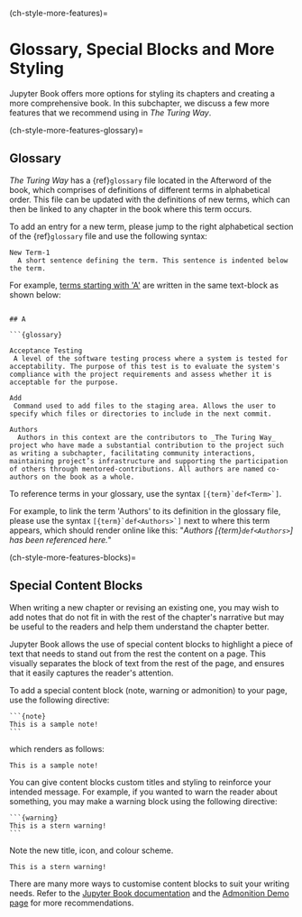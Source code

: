 (ch-style-more-features)=
# Glossary, Special Blocks and More Styling

Jupyter Book offers more options for styling its chapters and creating a more comprehensive book.
In this subchapter, we discuss a few more features that we recommend using in _The Turing Way_.

(ch-style-more-features-glossary)=
## Glossary

_The Turing Way_ has a {ref}`glossary` file located in the Afterword of the book, which comprises of definitions of different terms in alphabetical order.
This file can be updated with the definitions of new terms, which can then be linked to any chapter in the book where this term occurs.

To add an entry for a new term, please jump to the right alphabetical section of the {ref}`glossary` file and use the following syntax:

```
New Term-1
  A short sentence defining the term. This sentence is indented below the term.
```

For example, [terms starting with 'A'](https://book.the-turing-way.org/afterword/afterword.html#a) are written in the same text-block as shown below:
```

## A

```{glossary}

Acceptance Testing
 A level of the software testing process where a system is tested for acceptability. The purpose of this test is to evaluate the system's compliance with the project requirements and assess whether it is acceptable for the purpose.

Add
 Command used to add files to the staging area. Allows the user to specify which files or directories to include in the next commit.

Authors
  Authors in this context are the contributors to _The Turing Way_ project who have made a substantial contribution to the project such as writing a subchapter, facilitating community interactions, maintaining project’s infrastructure and supporting the participation of others through mentored-contributions. All authors are named co-authors on the book as a whole.

```

To reference terms in your glossary, use the syntax ```[{term}`def<Term>`]```.

For example, to link the term 'Authors' to its definition in the glossary file, please use the syntax ```[{term}`def<Authors>`]``` next to where this term appears, which should render online like this: "*Authors [{term}`def<Authors>`] has been referenced here.*"

(ch-style-more-features-blocks)=
## Special Content Blocks

When writing a new chapter or revising an existing one, you may wish to add notes that do not fit in with the rest of the chapter's narrative but may be useful to the readers and help them understand the chapter better.

Jupyter Book allows the use of special content blocks to highlight a piece of text that needs to stand out from the rest the content on a page. 
This visually separates the block of text from the rest of the page, and ensures that it easily captures the reader's attention.

To add a special content block (note, warning or admonition) to your page, use the following directive:

````
```{note}
This is a sample note!
```
````

which renders as follows:

```{note}
This is a sample note!
```

You can give content blocks custom titles and styling to reinforce your intended message. 
For example, if you wanted to warn the reader about something, you may make a warning block using the following directive:

````
```{warning}
This is a stern warning!
```
````

Note the new title, icon, and colour scheme.

```{warning}
This is a stern warning!
```

There are many more ways to customise content blocks to suit your writing needs. 
Refer to the [Jupyter Book documentation](https://jupyterbook.org/content/content-blocks.html#notes-warnings-and-other-admonitions) and the [Admonition Demo page](https://sphinx-book-theme.readthedocs.io/en/latest/reference/kitchen-sink/admonitions.html) for more recommendations.
